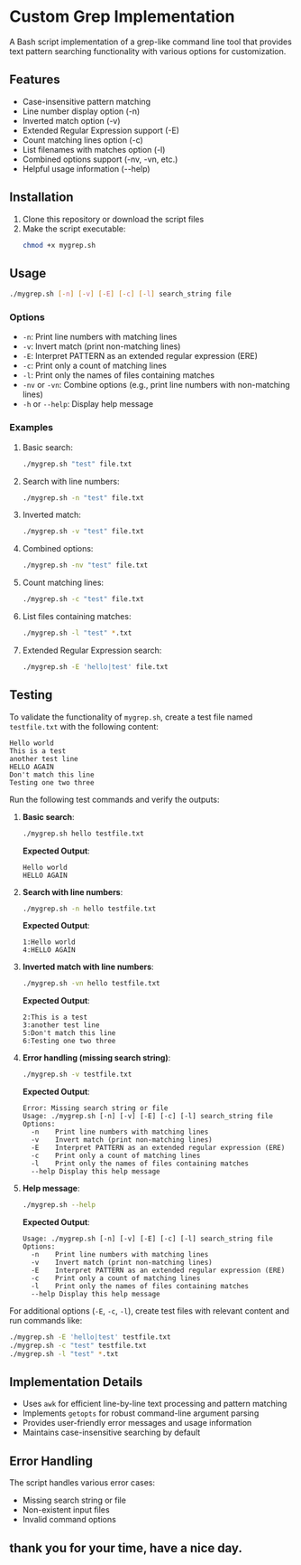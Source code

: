 # Custom Grep Implementation

A Bash script implementation of a grep-like command line tool that provides text pattern searching functionality with various options for customization.

## Features

- Case-insensitive pattern matching
- Line number display option (-n)
- Inverted match option (-v)
- Extended Regular Expression support (-E)
- Count matching lines option (-c)
- List filenames with matches option (-l)
- Combined options support (-nv, -vn, etc.)
- Helpful usage information (--help)

## Installation

1. Clone this repository or download the script files
2. Make the script executable:
   ```bash
   chmod +x mygrep.sh
   ```

## Usage

```bash
./mygrep.sh [-n] [-v] [-E] [-c] [-l] search_string file
```

### Options

- `-n`: Print line numbers with matching lines
- `-v`: Invert match (print non-matching lines)
- `-E`: Interpret PATTERN as an extended regular expression (ERE)
- `-c`: Print only a count of matching lines
- `-l`: Print only the names of files containing matches
- `-nv` or `-vn`: Combine options (e.g., print line numbers with non-matching lines)
- `-h` or `--help`: Display help message

### Examples

1. Basic search:
   ```bash
   ./mygrep.sh "test" file.txt
   ```

2. Search with line numbers:
   ```bash
   ./mygrep.sh -n "test" file.txt
   ```

3. Inverted match:
   ```bash
   ./mygrep.sh -v "test" file.txt
   ```

4. Combined options:
   ```bash
   ./mygrep.sh -nv "test" file.txt
   ```

5. Count matching lines:
   ```bash
   ./mygrep.sh -c "test" file.txt
   ```

6. List files containing matches:
   ```bash
   ./mygrep.sh -l "test" *.txt
   ```

7. Extended Regular Expression search:
   ```bash
   ./mygrep.sh -E 'hello|test' file.txt
   ```

## Testing

To validate the functionality of `mygrep.sh`, create a test file named `testfile.txt` with the following content:

```text
Hello world
This is a test
another test line
HELLO AGAIN
Don't match this line
Testing one two three
```

Run the following test commands and verify the outputs:

1. **Basic search**:
   ```bash
   ./mygrep.sh hello testfile.txt
   ```
   **Expected Output**:
   ```
   Hello world
   HELLO AGAIN
   ```

2. **Search with line numbers**:
   ```bash
   ./mygrep.sh -n hello testfile.txt
   ```
   **Expected Output**:
   ```
   1:Hello world
   4:HELLO AGAIN
   ```

3. **Inverted match with line numbers**:
   ```bash
   ./mygrep.sh -vn hello testfile.txt
   ```
   **Expected Output**:
   ```
   2:This is a test
   3:another test line
   5:Don't match this line
   6:Testing one two three
   ```

4. **Error handling (missing search string)**:
   ```bash
   ./mygrep.sh -v testfile.txt
   ```
   **Expected Output**:
   ```
   Error: Missing search string or file
   Usage: ./mygrep.sh [-n] [-v] [-E] [-c] [-l] search_string file
   Options:
     -n    Print line numbers with matching lines
     -v    Invert match (print non-matching lines)
     -E    Interpret PATTERN as an extended regular expression (ERE)
     -c    Print only a count of matching lines
     -l    Print only the names of files containing matches
     --help Display this help message
   ```

5. **Help message**:
   ```bash
   ./mygrep.sh --help
   ```
   **Expected Output**:
   ```
   Usage: ./mygrep.sh [-n] [-v] [-E] [-c] [-l] search_string file
   Options:
     -n    Print line numbers with matching lines
     -v    Invert match (print non-matching lines)
     -E    Interpret PATTERN as an extended regular expression (ERE)
     -c    Print only a count of matching lines
     -l    Print only the names of files containing matches
     --help Display this help message
   ```

For additional options (`-E`, `-c`, `-l`), create test files with relevant content and run commands like:
```bash
./mygrep.sh -E 'hello|test' testfile.txt
./mygrep.sh -c "test" testfile.txt
./mygrep.sh -l "test" *.txt
```

## Implementation Details

- Uses `awk` for efficient line-by-line text processing and pattern matching
- Implements `getopts` for robust command-line argument parsing
- Provides user-friendly error messages and usage information
- Maintains case-insensitive searching by default

## Error Handling

The script handles various error cases:
- Missing search string or file
- Non-existent input files
- Invalid command options

## thank you for your time, have a nice day.